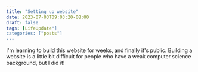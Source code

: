 ```yaml
---
title: "Setting up website"
date: 2023-07-03T09:03:20-08:00
draft: false
tags: [LifeUpdate"]
categories: ["posts"]
---
```


I'm learning to build this website for weeks, and finally it's public. Building a website is a little bit difficult for people who have a weak computer science background, but I did it! 